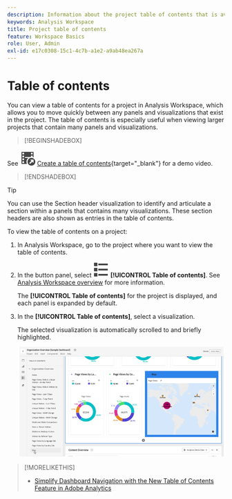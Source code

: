 ```yaml
---
description: Information about the project table of contents that is available on projects
keywords: Analysis Workspace
title: Project table of contents
feature: Workspace Basics
role: User, Admin
exl-id: e17c0308-15c1-4c7b-a1e2-a9ab48ea267a
---
```

# Table of contents

You can view a table of contents for a project in Analysis Workspace, which allows you to move quickly between any panels and visualizations that exist in the project. The table of contents is especially useful when viewing larger projects that contain many panels and visualizations.

>[!BEGINSHADEBOX]

See ![VideoCheckedOut](/help/assets/icons/VideoCheckedOut.svg) [Create a table of contents](https://video.tv.adobe.com/v/26990/?quality=12&learn=on){target="_blank"} for a demo video.

>[!ENDSHADEBOX]


>[!TIP]
>
>You can use the Section header visualization to identify and articulate a section within a panels that contains many visualizations. These section headers are also shown as entries in the table of contents.
>


To view the table of contents on a project:

1. In Analysis Workspace, go to the project where you want to view the table of contents.

1. In the button panel, select ![ViewList](/help/assets/icons/ViewList.svg) **[!UICONTROL Table of contents]**. See [Analysis Workspace overview](/help/analyze/analysis-workspace/home.md) for more information.<br/>
   
   The **[!UICONTROL Table of contents]** for the project is displayed, and each panel is expanded by default.

1. In the **[!UICONTROL Table of contents]**, select a visualization.<br/>

   The selected visualization is automatically scrolled to and briefly highlighted.

   ![TOC highlighted](assets/toc-highlighted.png)


>[!MORELIKETHIS]
>
>* [Simplify Dashboard Navigation with the New Table of Contents Feature in Adobe Analytics](https://experienceleaguecommunities.adobe.com/t5/adobe-analytics-blogs/simplify-dashboard-navigation-with-the-new-table-of-contents/ba-p/731284)



<!--
# Project table of contents

You can view a table of contents within each project in Analysis Workspace, allowing you to quickly move between any panels and visualizations that exist in the project. This is especially useful when viewing larger projects that contain many panels and visualizations.

>[!BEGINSHADEBOX]

See ![VideoCheckedOut](/help/assets/icons/VideoCheckedOut.svg) [Table of contents](https://video.tv.adobe.com/v/26990?quality=12&learn=on){target="_blank"} for a demo video.

>[!ENDSHADEBOX]



To view the table of contents on a project:

1. In Analysis Workspace, go to the project where you want to view the table of contents.

1. In the left nav, select the table of contents icon ![toc icon](assets/toc-icon.png). 

   The table of contents for the project is displayed, and each panel is expanded by default.

   ![Project TOC expanded](assets/project-toc-expanded.png)

1. In the table of contents, select a visualization to go to it within the project.
-->